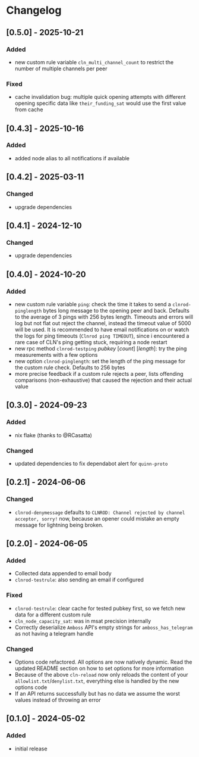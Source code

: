 # Changelog

## [0.5.0] - 2025-10-21

### Added
- new custom rule variable ``cln_multi_channel_count`` to restrict the number of multiple channels per peer

### Fixed
- cache invalidation bug: multiple quick opening attempts with different opening specific data like ``their_funding_sat`` would use the first value from cache

## [0.4.3] - 2025-10-16

### Added
- added node alias to all notifications if available

## [0.4.2] - 2025-03-11

### Changed

- upgrade dependencies

## [0.4.1] - 2024-12-10

### Changed

- upgrade dependencies

## [0.4.0] - 2024-10-20

### Added
- new custom rule variable ``ping``: check the time it takes to send a ``clnrod-pinglength`` bytes long message to the opening peer and back. Defaults to the average of 3 pings with 256 bytes length. Timeouts and errors will log but not flat out reject the channel, instead the timeout value of 5000 will be used. It is recommended to have email notifications on or watch the logs for ping timeouts (``Clnrod ping TIMEOUT``), since i encountered a rare case of CLN's ping getting stuck, requiring a node restart
- new rpc method ``clnrod-testping`` *pubkey* [*count*] [*length*]: try the ping measurements with a few options
- new option ``clnrod-pinglength``: set the length of the ping message for the custom rule check. Defaults to 256 bytes
- more precise feedback if a custom rule rejects a peer, lists offending comparisons (non-exhaustive) that caused the rejection and their actual value

## [0.3.0] - 2024-09-23

### Added

- nix flake (thanks to @RCasatta)

### Changed
- updated dependencies to fix dependabot alert for ``quinn-proto``

## [0.2.1] - 2024-06-06

### Changed

- `clnrod-denymessage` defaults to `CLNROD: Channel rejected by channel acceptor, sorry!` now, because an opener could mistake an empty message for lightning being broken.

## [0.2.0] - 2024-06-05

### Added

- Collected data appended to email body
- `clnrod-testrule`: also sending an email if configured

### Fixed

- `clnrod-testrule`: clear cache for tested pubkey first, so we fetch new data for a different custom rule
- `cln_node_capacity_sat`: was in msat precision internally
- Correctly deserialize `Amboss` API's empty strings for `amboss_has_telegram` as not having a telegram handle

### Changed

- Options code refactored. All options are now natively dynamic. Read the updated README section on how to set options for more information
- Because of the above ``cln-reload`` now only reloads the content of your ``allowlist.txt``/``denylist.txt``, everything else is handled by the new options code
- If an API returns successfully but has no data we assume the worst values instead of throwing an error

## [0.1.0] - 2024-05-02

### Added

- initial release

